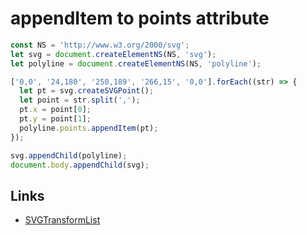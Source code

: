 # appendItem to points attribute

```js
const NS = 'http://www.w3.org/2000/svg';
let svg = document.createElementNS(NS, 'svg');
let polyline = document.createElementNS(NS, 'polyline');

['0,0', '24,180', '250,189', '266,15', '0,0'].forEach((str) => {
  let pt = svg.createSVGPoint();
  let point = str.split(',');
  pt.x = point[0];
  pt.y = point[1];
  polyline.points.appendItem(pt);
});

svg.appendChild(polyline);
document.body.appendChild(svg);
```

## Links
- [SVGTransformList](https://developer.mozilla.org/ja/docs/Web/API/SVGTransformList)
